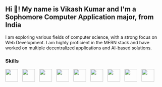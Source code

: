 ## Hi 👋! My name is Vikash Kumar and I'm a Sophomore Computer Application major, from India
I am exploring various fields of computer science, with a strong focus on Web Development. I am highly proficient in the MERN stack and have worked on multiple decentralized applications and AI-based solutions.

### Skills
<p>
  <img src="https://img.icons8.com/color/48/000000/javascript.png" width="40" style="margin-right: 10px"/>
  <img src="https://img.icons8.com/color/48/000000/typescript.png" width="40" style="margin-right: 10px"/>
  <img src="https://img.icons8.com/color/48/000000/mongodb.png" width="40" style="margin-right: 10px"/>
  <img src="https://img.icons8.com/fluency/48/000000/mysql-logo.png" width="40" style="margin-right: 10px"/>
  <img src="https://img.icons8.com/color/48/000000/react-native.png" width="40" style="margin-right: 10px"/>
  <img src="https://img.icons8.com/color/48/000000/nodejs.png" width="40" style="margin-right: 10px"/>
  <img src="https://img.icons8.com/color/48/000000/postgreesql.png" width="40" style="margin-right: 10px"/>
  <img src="https://img.icons8.com/color/48/000000/python.png" width="40" style="margin-right: 10px"/>
  <img src="https://img.icons8.com/ios/50/000000/express-js.png" width="40" style="margin-right: 10px"/>
</p>



<!--
**viky-01/viky-01** is a ✨ _special_ ✨ repository because its `README.md` (this file) appears on your GitHub profile.

Here are some ideas to get you started:

- 🔭 I’m currently working on ...
- 🌱 I’m currently learning ...
- 👯 I’m looking to collaborate on ...
- 🤔 I’m looking for help with ...
- 💬 Ask me about ...
- 📫 How to reach me: ...
- 😄 Pronouns: ...
- ⚡ Fun fact: ...
-->
